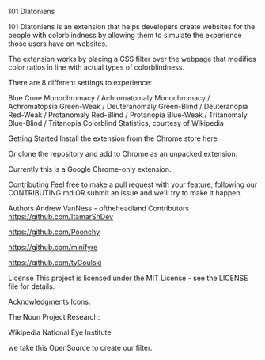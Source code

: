 101 Dlatoniens


101 Dlatoniens is an extension that helps developers create websites for the people with colorblindness by allowing them to simulate the experience those users have on websites.

The extension works by placing a CSS filter over the webpage that modifies color ratios in line with actual types of colorblindness.

There are 8 different settings to experience:

Blue Cone Monochromacy / Achromatomaly
Monochromacy / Achromatopsia
Green-Weak / Deuteranomaly
Green-Blind / Deuteranopia
Red-Weak / Protanomaly
Red-Blind / Protanopia
Blue-Weak / Tritanomaly
Blue-Blind / Tritanopia
Colorblind Statistics, courtesy of Wikipedia



Getting Started
Install the extension from the Chrome store here

Or clone the repository and add to Chrome as an unpacked extension.

Currently this is a Google Chrome-only extension.

Contributing
Feel free to make a pull request with your feature, following our CONTRIBUTING.md OR submit an issue and we'll try to make it happen.

Authors
Andrew VanNess - oftheheadland
Contributors
https://github.com/ItamarShDev

https://github.com/Poonchy

https://github.com/minifyre

https://github.com/tyGoulski

License
This project is licensed under the MIT License - see the LICENSE file for details.

Acknowledgments
Icons:

The Noun Project
Research:

Wikipedia
National Eye Institute

we take this OpenSource to create our filter.
